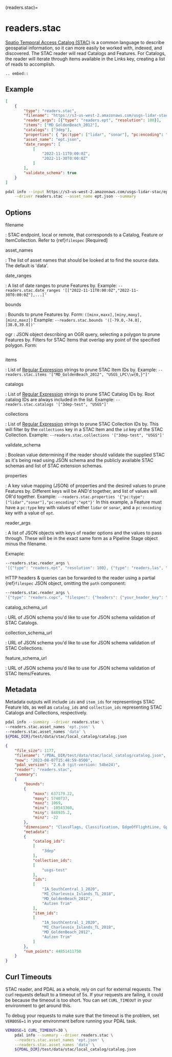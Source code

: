 (readers.stac)=

# readers.stac

[Spatio Temporal Access Catalog (STAC)] is a common language to describe geospatial
information, so it can more easily be worked with, indexed, and discovered. The STAC
reader will read Catalogs and Features. For Catalogs, the reader will iterate through
items available in the Links key, creating a list of reads to accomplish.

```{eval-rst}
.. embed::
```

## Example

```json
[
    {
        "type": "readers.stac",
        "filename": "https://s3-us-west-2.amazonaws.com/usgs-lidar-stac/ept/catalog.json",
        "reader_args": [{"type": "readers.ept", "resolution": 100}],
        "items": ["MD_GoldenBeach_2012"],
        "catalogs": ["3dep"],
        "properties": { "pc:type": ["lidar", "sonar"], "pc:encoding": "ept" },
        "asset_name": "ept.json",
        "date_ranges": [
            [
                "2022-11-11T0:00:0Z",
                "2022-11-30T0:00:0Z"
            ]
        ],
        "validate_schema": true
    }
]
```

```bash
pdal info --input https://s3-us-west-2.amazonaws.com/usgs-lidar-stac/ept/MD_GoldenBeach_2012.json \
    --driver readers.stac --asset_name ept.json --summary
```

## Options

filename

: STAC endpoint, local or remote, that corresponds to a Catalog, Feature or ItemCollection.
  Refer to {ref}`filespec` \[Required\]

asset_names

: The list of asset names that should be looked at to find the source data.
  The default is 'data'.

date_ranges

: A list of date ranges to prune Features by.
  Example: `--readers.stac.date_ranges '[["2022-11-11T0:00:0Z","2022-11-30T0:00:0Z"],...]'`

bounds

: Bounds to prune Features by.
  Form: `([minx,maxx],[miny,maxy],[minz,maxz])`
  Example: `--readers.stac.bounds '([-79.0,-74.0],[38.0,39.0])'`

ogr
: JSON object describing an OGR query, selecting a polygon to prune Features by. Filters for STAC
  Items that overlap any point of the specified polygon.
  Form:
```{include} ogr_json.md
```

items

: List of [Regular Expression] strings to prune STAC Item IDs by.
  Example: `--readers.stac.items '["MD_GoldenBeach_2012", "USGS_LPC\\w{0,}"]'`

catalogs

: List of [Regular Expression] strings to prune STAC Catalog IDs by.
  Root catalog IDs are always included in the list.
  Example: `--readers.stac.catalogs '["3dep-test", "USGS"]'`

collections

: List of [Regular Expression] strings to prune STAC Collection IDs by.
  This will filter by the `collections` key in a STAC Item and the `id` key
  of the STAC Collection.
  Example: `--readers.stac.collections '["3dep-test", "USGS"]'`

validate_schema

: Boolean value determining if the reader should validate the supplied STAC as
  it's being read using JSON schema and the publicly available STAC schemas and
  list of STAC extension schemas.

properties

: A key value mapping (JSON) of properties and the desired values to prune
  Features by. Different keys will be AND'd together, and list of values will
  OR'd together.
  Example: `--readers.stac.properties '{"pc:type":["lidar","sonar"],"pc:encoding":"ept"}'`
  In this example, a Feature must have a `pc:type` key with values of either
  `lidar` or `sonar`, and a `pc:encoding` key with a value of `ept`.

reader_args

: A list of JSON objects with keys of reader options and the values to pass through.
  These will be in the exact same form as a Pipeline Stage object minus the filename.

  Exmaple:

```bash
--readers.stac.reader_args \
'[{"type": "readers.ept", "resolution": 100}, {"type": "readers.las", "nosrs": true}]'
```

  HTTP headers & queries can be forwarded to the reader using a partial {ref}`filespec`
  JSON object, omitting the `path` component:

```bash
--readers.stac.reader_args \
'{"type": "readers.copc", "filespec": {"headers": {"your_header_key": "header_val"}, "query": {"your_query_key": "query_val"}}}'
```

catalog_schema_url

: URL of JSON schema you'd like to use for JSON schema validation of STAC Catalogs.

collection_schema_url

: URL of JSON schema you'd like to use for JSON schema validation of STAC Collections.

feature_schema_url

: URL of JSON schema you'd like to use for JSON schema validation of STAC Items/Features.

## Metadata

Metadata outputs will include `ids` and `item_ids` for representings STAC Feature Ids,
as well as `catalog_ids` and `collection_ids` representing STAC Catalogs and Collections,
respectively.

```bash
pdal info --summary --driver readers.stac \
--readers.stac.asset_names 'ept.json' \
--readers.stac.asset_names 'data' \
${PDAL_DIR}/test/data/stac/local_catalog/catalog.json
```

```json
{
    "file_size": 1177,
    "filename": "/PDAL_DIR/test/data/stac/local_catalog/catalog.json",
    "now": "2023-08-07T15:48:59-0500",
    "pdal_version": "2.6.0 (git-version: 54be24)",
    "reader": "readers.stac",
    "summary":
    {
        "bounds":
        {
            "maxx": 637179.22,
            "maxy": 5740737,
            "maxz": 1069,
            "minx": -10543360,
            "miny": 848935.2,
            "minz": -22
        },
        "dimensions": "ClassFlags, Classification, EdgeOfFlightLine, GpsTime, Intensity, NumberOfReturns, PointSourceId, ReturnNumber, ScanAngleRank, ScanChannel, ScanDirectionFlag, UserData, X, Y, Z, OriginId, Red, Green, Blue",
        "metadata":
        {
            "catalog_ids":
            [
                "3dep"
            ],
            "collection_ids":
            [
                "usgs-test"
            ],
            "ids":
            [
                "IA_SouthCentral_1_2020",
                "MI_Charlevoix_Islands_TL_2018",
                "MD_GoldenBeach_2012",
                "Autzen Trim"
            ],
            "item_ids":
            [
                "IA_SouthCentral_1_2020",
                "MI_Charlevoix_Islands_TL_2018",
                "MD_GoldenBeach_2012",
                "Autzen Trim"
            ]
        },
        "num_points": 44851411750
    }
}
```

## Curl Timeouts

STAC reader, and PDAL as a whole, rely on curl for external requests. The curl
requests default to a timeout of 5s. If your requests are failing, it could be
because the timeout is too short. You can set `CURL_TIMEOUT` in your environment
to get around this.

To debug your requests to make sure that the timeout is the problem, set `VERBOSE=1`
in your environment before running your PDAL task.

```bash
VERBOSE=1 CURL_TIMEOUT=30 \
    pdal info --summary --driver readers.stac \
    --readers.stac.asset_names 'ept.json' \
    --readers.stac.asset_names 'data' \
    ${PDAL_DIR}/test/data/stac/local_catalog/catalog.json
```

[regular expression]: https://en.cppreference.com/w/cpp/regex
[spatio temporal access catalog (stac)]: https://stacspec.org/en
